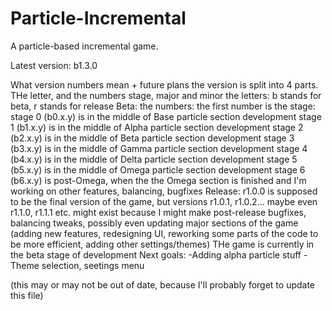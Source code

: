 # Particle-Incremental

A particle-based incremental game.

Latest version: b1.3.0

What version numbers mean + future plans
the version is split into 4 parts. THe letter, and the numbers stage, major and minor
the letters: b stands for beta, r stands for release
Beta:
the numbers:
the first number is the stage: 
stage 0 (b0.x.y) is in the middle of Base particle section development
stage 1 (b1.x.y) is in the middle of Alpha particle section development
stage 2 (b2.x.y) is in the middle of Beta particle section development
stage 3 (b3.x.y) is in the middle of Gamma particle section development
stage 4 (b4.x.y) is in the middle of Delta particle section development
stage 5 (b5.x.y) is in the middle of Omega particle section development
stage 6 (b6.x.y) is post-Omega, when the the Omega section is finished and I'm working on other features, balancing, bugfixes
Release:
r1.0.0 is supposed to be the final version of the game, but versions r1.0.1, r1.0.2... maybe even r1.1.0, r1.1.1 etc. might exist because I might make post-release bugfixes, balancing tweaks, possibly even updating major sections of the game (adding new features, redesigning UI, reworking some parts of the code to be more efficient, adding other settings/themes)
THe game is currently in the beta stage of development
Next goals: 
-Adding alpha particle stuff
-Theme selection, seetings menu

(this may or may not be out of date, because I'll probably forget to update this file)
